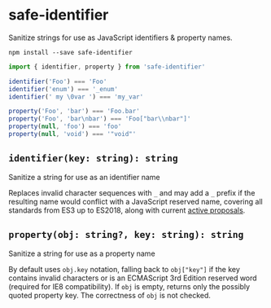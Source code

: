 # safe-identifier

Sanitize strings for use as JavaScript identifiers & property names.

```
npm install --save safe-identifier
```

```js
import { identifier, property } from 'safe-identifier'

identifier('Foo') === 'Foo'
identifier('enum') === '_enum'
identifier(' my \0var ') === 'my_var'

property('Foo', 'bar') === 'Foo.bar'
property('Foo', 'bar\nbar') === 'Foo["bar\\nbar"]'
property(null, 'foo') === 'foo'
property(null, 'void') === '"void"'
```

## `identifier(key: string): string`

Sanitize a string for use as an identifier name

Replaces invalid character sequences with `_` and may add a `_` prefix if the
resulting name would conflict with a JavaScript reserved name, covering all
standards from ES3 up to ES2018, along with current
[active proposals](https://github.com/tc39/proposals).

## `property(obj: string?, key: string): string`

Sanitize a string for use as a property name

By default uses `obj.key` notation, falling back to `obj["key"]` if the key
contains invalid characters or is an ECMAScript 3rd Edition reserved word
(required for IE8 compatibility). If `obj` is empty, returns only the possibly
quoted property key. The correctness of `obj` is not checked.
